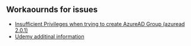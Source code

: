 ## Workaournds for issues

- [Insufficient Privileges when trying to create AzureAD Group (azuread 2.0.1)](https://discuss.hashicorp.com/t/insufficient-privileges-when-trying-to-create-azuread-group-azuread-2-0-1/28866)
- [Udemy additinal information](https://pwcjapan.udemy.com/course/azure-kubernetes-service-with-azure-devops-and-terraform/learn/lecture/23628448#questions/16228304)
